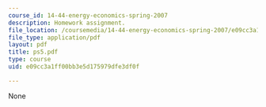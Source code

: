 ```yaml
---
course_id: 14-44-energy-economics-spring-2007
description: Homework assignment.
file_location: /coursemedia/14-44-energy-economics-spring-2007/e09cc3a1ff00bb3e5d175979dfe3df0f_ps5.pdf
file_type: application/pdf
layout: pdf
title: ps5.pdf
type: course
uid: e09cc3a1ff00bb3e5d175979dfe3df0f

---
```

None